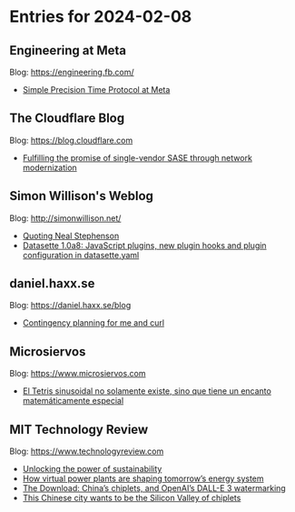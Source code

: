 # Entries for 2024-02-08
## Engineering at Meta 
Blog: https://engineering.fb.com/ 

- [Simple Precision Time Protocol at Meta](https://engineering.fb.com/2024/02/07/production-engineering/simple-precision-time-protocol-sptp-meta/)
##  The Cloudflare Blog  
Blog: https://blog.cloudflare.com 

- [Fulfilling the promise of single-vendor SASE through network modernization](https://blog.cloudflare.com/single-vendor-sase-announcement-2024)
## Simon Willison's Weblog 
Blog: http://simonwillison.net/ 

- [Quoting Neal Stephenson](https://simonwillison.net/2024/Feb/7/neal-stephenson/#atom-everything)
- [Datasette 1.0a8: JavaScript plugins, new plugin hooks and plugin configuration in datasette.yaml](https://simonwillison.net/2024/Feb/7/datasette-1a8/#atom-everything)
## daniel.haxx.se 
Blog: https://daniel.haxx.se/blog 

- [Contingency planning for me and curl](https://daniel.haxx.se/blog/2024/02/07/contingency-planning-for-me-and-curl/)
## Microsiervos 
Blog: https://www.microsiervos.com 

- [El Tetris sinusoidal no solamente existe, sino que tiene un encanto matemáticamente especial](https://www.microsiervos.com/archivo/juegos-y-diversion/tetris-sinusoidal-existe-encanto-matematicamente-especial.html)
## MIT Technology Review 
Blog: https://www.technologyreview.com 

- [Unlocking the power of sustainability](https://www.technologyreview.com/2024/02/07/1087760/unlocking-the-power-of-sustainability/)
- [How virtual power plants are shaping tomorrow’s energy system](https://www.technologyreview.com/2024/02/07/1087836/how-virtual-power-plants-are-shaping-tomorrows-energy-system/)
- [The Download: China’s chiplets, and OpenAI’s DALL-E 3 watermarking](https://www.technologyreview.com/2024/02/07/1087830/the-download-chinas-chiplets-and-openais-dall-e-3-watermarking/)
- [This Chinese city wants to be the Silicon Valley of chiplets](https://www.technologyreview.com/2024/02/07/1087825/chinese-city-silicon-valley-chiplets/)